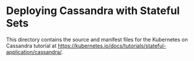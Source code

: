 # Deploying Cassandra with Stateful Sets

This directory contains the source and manifest files for the Kubernetes on
Cassandra tutorial at
https://kubernetes.io/docs/tutorials/stateful-application/cassandra/.
